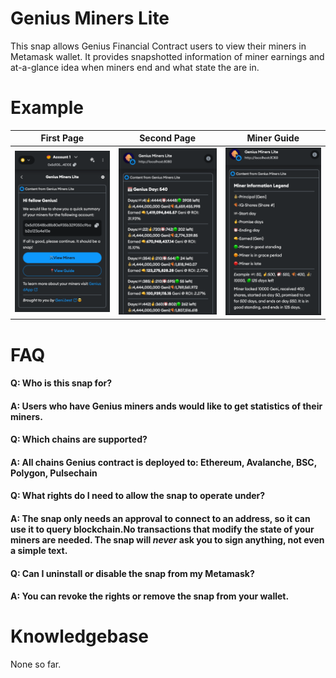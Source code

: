 # Genius Miners Lite

This snap allows Genius Financial Contract users to view their miners in Metamask wallet. It provides snapshotted information of miner earnings and at-a-glance idea when miners end and what state the are in.

# Example


| First Page                                                                         | Second  Page                                                                       | Miner Guide                                                         |
|------------------------------------------------------------------------------------|------------------------------------------------------------------------------------|---------------------------------------------------------------------|
| <img src="docs/GeniusLite1_06062024.png" width="200" height="auto" alt="Screen 1"> | <img src="docs/GeniusLite2_06062024.png" width="200" height="auto" alt="Screen 2"> | <img src="docs/GeniusLite3_06062024.png" width="200" height="auto" alt="Screen 2"> |

# FAQ
#### Q: Who is this snap for?
#### A: Users who have Genius miners ands would like to get statistics of their miners.

#### Q: Which chains are supported?
#### A: All chains Genius contract is deployed to: Ethereum, Avalanche, BSC, Polygon, Pulsechain

#### Q: What rights do I need to allow the snap to operate under?
#### A: The snap only needs an approval to connect to an address, so it can use it to query blockchain.No transactions that modify the state of your miners are needed. The snap will *never* ask you to sign anything, not even a simple text.

#### Q: Can I uninstall or disable the snap from my Metamask?
#### A: You can revoke the rights or remove the snap from your wallet.

# Knowledgebase
None so far.




